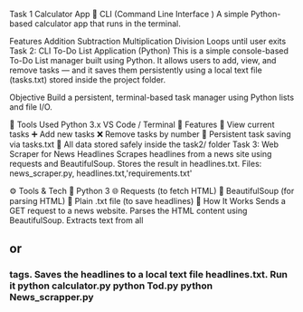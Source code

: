 Task 1
Calculator App 🔢
CLI (Command Line Interface )
A simple Python-based calculator app that runs in the terminal.

Features
Addition
Subtraction
Multiplication
Division
Loops until user exits
Task 2: CLI To-Do List Application (Python)
This is a simple console-based To-Do List manager built using Python.
It allows users to add, view, and remove tasks — and it saves them persistently using a local text file (tasks.txt) stored inside the project folder.

Objective
Build a persistent, terminal-based task manager using Python lists and file I/O.

🔧 Tools Used
Python 3.x
VS Code / Terminal
🚀 Features
📝 View current tasks
➕ Add new tasks
❌ Remove tasks by number
💾 Persistent task saving via tasks.txt
📂 All data stored safely inside the task2/ folder
Task 3: Web Scraper for News Headlines
Scrapes headlines from a news site using requests and BeautifulSoup.
Stores the result in headlines.txt.
Files: news_scraper.py, headlines.txt,'requirements.txt'

⚙️ Tools & Tech
🐍 Python 3
🌐 Requests (to fetch HTML)
🍲 BeautifulSoup (for parsing HTML)
📄 Plain .txt file (to save headlines)
🧠 How It Works
Sends a GET request to a news website.
Parses the HTML content using BeautifulSoup.
Extracts text from all <h2> or <h3> tags.
Saves the headlines to a local text file headlines.txt.
Run it
python calculator.py
python Tod.py
python News_scrapper.py